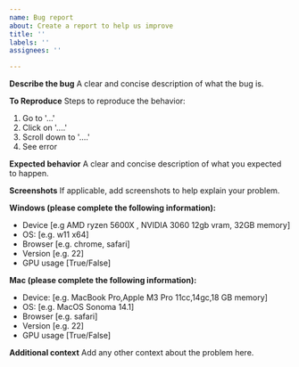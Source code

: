 ```yaml
---
name: Bug report
about: Create a report to help us improve
title: ''
labels: ''
assignees: ''

---
```


**Describe the bug**
A clear and concise description of what the bug is.

**To Reproduce**
Steps to reproduce the behavior:
1. Go to '...'
2. Click on '....'
3. Scroll down to '....'
4. See error

**Expected behavior**
A clear and concise description of what you expected to happen.

**Screenshots**
If applicable, add screenshots to help explain your problem.

**Windows (please complete the following information):**
 - Device [e.g AMD ryzen 5600X , NVIDIA 3060 12gb vram, 32GB memory]
 - OS: [e.g. w11 x64]
 - Browser [e.g. chrome, safari]
 - Version [e.g. 22]
 - GPU usage [True/False]


**Mac (please complete the following information):**
 - Device: [e.g. MacBook Pro,Apple M3 Pro 11cc,14gc,18 GB memory]
 - OS: [e.g. MacOS Sonoma 14.1]
 - Browser [e.g. safari]
 - Version [e.g. 22]
 - GPU usage [True/False]

**Additional context**
Add any other context about the problem here.
